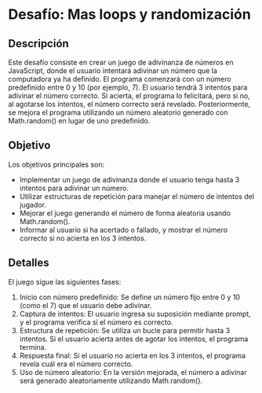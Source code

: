 # Desafío: Mas loops y randomización

## Descripción

Este desafío consiste en crear un juego de adivinanza de números en JavaScript, donde el usuario intentará adivinar un número que la computadora ya ha definido. El programa comenzará con un número predefinido entre 0 y 10 (por ejemplo, 7). El usuario tendrá 3 intentos para adivinar el número correcto. Si acierta, el programa lo felicitará, pero si no, al agotarse los intentos, el número correcto será revelado. Posteriormente, se mejora el programa utilizando un número aleatorio generado con Math.random() en lugar de uno predefinido.

## Objetivo

Los objetivos principales son:

* Implementar un juego de adivinanza donde el usuario tenga hasta 3 intentos para adivinar un número.
* Utilizar estructuras de repetición para manejar el número de intentos del jugador.
* Mejorar el juego generando el número de forma aleatoria usando Math.random().
* Informar al usuario si ha acertado o fallado, y mostrar el número correcto si no acierta en los 3 intentos.

## Detalles

El juego sigue las siguientes fases:

1. Inicio con número predefinido: Se define un número fijo entre 0 y 10 (como el 7) que el usuario debe adivinar.
2. Captura de intentos: El usuario ingresa su suposición mediante prompt, y el programa verifica si el número es correcto.
3. Estructura de repetición: Se utiliza un bucle para permitir hasta 3 intentos. Si el usuario acierta antes de agotar los intentos, el programa termina.
4. Respuesta final: Si el usuario no acierta en los 3 intentos, el programa revela cuál era el número correcto.
5. Uso de número aleatorio: En la versión mejorada, el número a adivinar será generado aleatoriamente utilizando Math.random().